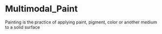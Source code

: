 # Multimodal_Paint

Painting is the practice of applying paint, pigment, color or another medium to a solid surface
